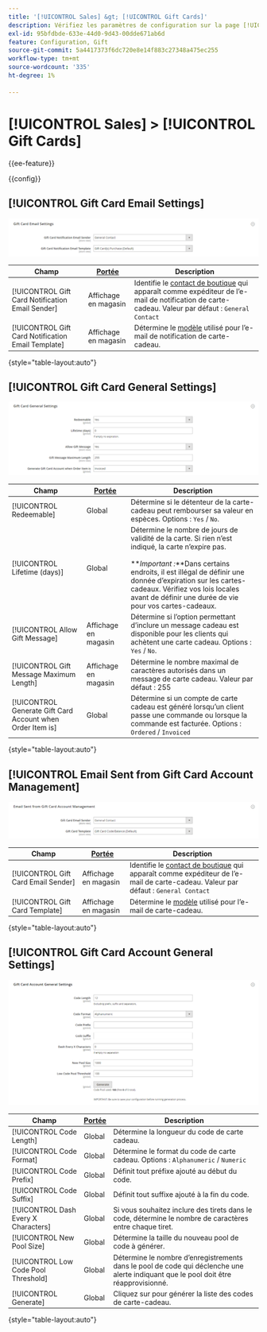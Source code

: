 ```yaml
---
title: '[!UICONTROL Sales] &gt; [!UICONTROL Gift Cards]'
description: Vérifiez les paramètres de configuration sur la page [!UICONTROL Sales] &gt; [!UICONTROL Gift Cards] de l’administrateur Commerce.
exl-id: 95bfdbde-633e-44d0-9d43-00dde671ab6d
feature: Configuration, Gift
source-git-commit: 5a4417373f6dc720e8e14f883c27348a475ec255
workflow-type: tm+mt
source-wordcount: '335'
ht-degree: 1%

---
```


# [!UICONTROL Sales] > [!UICONTROL Gift Cards]

{{ee-feature}}

{{config}}

## [!UICONTROL Gift Card Email Settings]

![Paramètres de courrier électronique Carte cadeau](./assets/gift-cards-gift-card-email-settings.png)<!-- zoom -->

<!-- [Gift Card Email Settings](https://experienceleague.adobe.com/en/docs/commerce-admin/stores-sales/point-of-purchase/gift-cards/product-gift-card-accounts#configure-gift-card-accounts) -->

| Champ | [Portée](../../getting-started/websites-stores-views.md#scope-settings) | Description |
|--- |--- |--- |
| [!UICONTROL Gift Card Notification Email Sender] | Affichage en magasin | Identifie le [contact de boutique](../../getting-started/store-details.md#store-email-addresses) qui apparaît comme expéditeur de l’e-mail de notification de carte-cadeau. Valeur par défaut : `General Contact` |
| [!UICONTROL Gift Card Notification Email Template] | Affichage en magasin | Détermine le [modèle](../../systems/email-templates.md) utilisé pour l’e-mail de notification de carte-cadeau. |

{style="table-layout:auto"}

## [!UICONTROL Gift Card General Settings]

![Paramètres généraux de carte-cadeau](./assets/gift-cards-gift-card-general-settings.png)<!-- zoom -->

<!-- [Gift Card General Settings](https://experienceleague.adobe.com/en/docs/commerce-admin/stores-sales/point-of-purchase/gift-cards/product-gift-card-accounts#configure-gift-card-accounts) -->

| Champ | [Portée](../../getting-started/websites-stores-views.md#scope-settings) | Description |
|--- |--- |--- |
| [!UICONTROL Redeemable] | Global | Détermine si le détenteur de la carte-cadeau peut rembourser sa valeur en espèces. Options : `Yes` / `No`. |
| [!UICONTROL Lifetime (days)] | Global | Détermine le nombre de jours de validité de la carte. Si rien n’est indiqué, la carte n’expire pas. <br/><br/>**_Important :_**Dans certains endroits, il est illégal de définir une donnée d’expiration sur les cartes-cadeaux. Vérifiez vos lois locales avant de définir une durée de vie pour vos cartes-cadeaux. |
| [!UICONTROL Allow Gift Message] | Affichage en magasin | Détermine si l’option permettant d’inclure un message cadeau est disponible pour les clients qui achètent une carte cadeau. Options : `Yes` / `No`. |
| [!UICONTROL Gift Message Maximum Length] | Affichage en magasin | Détermine le nombre maximal de caractères autorisés dans un message de carte cadeau. Valeur par défaut : 255 |
| [!UICONTROL Generate Gift Card Account when Order Item is] | Global | Détermine si un compte de carte cadeau est généré lorsqu’un client passe une commande ou lorsque la commande est facturée. Options : `Ordered` / `Invoiced` |

{style="table-layout:auto"}

## [!UICONTROL Email Sent from Gift Card Account Management]

![ Courrier électronique envoyé à partir de la gestion de compte de carte cadeau ](./assets/gift-cards-email-sent-from-account.png)<!-- zoom -->

<!-- [Email Sent from Gift Card Account Management](https://experienceleague.adobe.com/en/docs/commerce-admin/stores-sales/point-of-purchase/gift-cards/product-gift-card-accounts#configure-gift-card-accounts) -->

| Champ | [Portée](../../getting-started/websites-stores-views.md#scope-settings) | Description |
|--- |--- |--- |
| [!UICONTROL Gift Card Email Sender] | Affichage en magasin | Identifie le [contact de boutique](../../getting-started/store-details.md#store-email-addresses) qui apparaît comme expéditeur de l’e-mail de carte-cadeau. Valeur par défaut : `General Contact` |
| [!UICONTROL Gift Card Template] | Affichage en magasin | Détermine le [modèle](../../systems/email-templates.md) utilisé pour l’e-mail de carte-cadeau. |

{style="table-layout:auto"}

## [!UICONTROL Gift Card Account General Settings]

![Paramètres généraux du compte de carte-cadeau](./assets/gift-cards-gift-card-account-general-settings.png)<!-- zoom -->

<!-- [Gift Card Account General Settings](https://experienceleague.adobe.com/en/docs/commerce-admin/stores-sales/point-of-purchase/gift-cards/product-gift-card-accounts#configure-gift-card-accounts) -->

| Champ | [Portée](../../getting-started/websites-stores-views.md#scope-settings) | Description |
|--- |--- |--- |
| [!UICONTROL Code Length] | Global | Détermine la longueur du code de carte cadeau. |
| [!UICONTROL Code Format] | Global | Détermine le format du code de carte cadeau. Options : `Alphanumeric` / `Numeric` |
| [!UICONTROL Code Prefix] | Global | Définit tout préfixe ajouté au début du code. |
| [!UICONTROL Code Suffix] | Global | Définit tout suffixe ajouté à la fin du code. |
| [!UICONTROL Dash Every X Characters] | Global | Si vous souhaitez inclure des tirets dans le code, détermine le nombre de caractères entre chaque tiret. |
| [!UICONTROL New Pool Size] | Global | Détermine la taille du nouveau pool de code à générer. |
| [!UICONTROL Low Code Pool Threshold] | Global | Détermine le nombre d’enregistrements dans le pool de code qui déclenche une alerte indiquant que le pool doit être réapprovisionné. |
| [!UICONTROL Generate] | Global | Cliquez sur pour générer la liste des codes de carte-cadeau. |

{style="table-layout:auto"}

